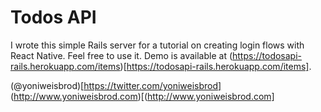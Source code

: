# Todos API

I wrote this simple Rails server for a tutorial on creating login flows with React Native. Feel free to use it. Demo is available at (https://todosapi-rails.herokuapp.com/items)[https://todosapi-rails.herokuapp.com/items].

(@yoniweisbrod)[https://twitter.com/yoniweisbrod]
(http://www.yoniweisbrod.com)[(http://www.yoniweisbrod.com]
